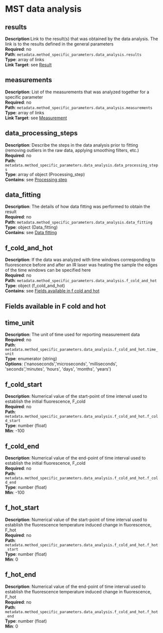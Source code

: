 # MST data analysis

## results 

**Description**:Link to the result(s) that was obtained
by the data analysis. The link is to the results defined in the general parameters <br/> 
**Required**: no <br/>
**Path**: `metadata.method_specific_parameters.data_analysis.results` <br/>
**Type**: array of links <br/>
**Link Target**: see [Result](../general_params/results.md)

## measurements

**Description**: List of the measurements that was analyzed together for a specific parameter <br/> 
**Required**: no <br/>
**Path**: `metadata.method_specific_parameters.data_analysis.measurements` <br/>
**Type**: array of links <br/>
**Link Target**: see [Measurement](measurement.md)

## data_processing_steps

**Description**: Describe the steps in the data analysis prior to fitting (removing outliers in the 
raw data, applying smoothing filters, etc.) <br/> 
**Required**: no <br/>
**Path**: `metadata.method_specific_parameters.data_analysis.data_processing_steps` <br/>
**Type**: array of object (Processing_step) <br/>
**Contains**: see [Processing step](../reusable_elements/processing_step.md)

## data_fitting

**Description**: The details of how data fitting was performed to obtain the result<br/> 
**Required**: no <br/>
**Path**: `metadata.method_specific_parameters.data_analysis.data_fitting` <br/>
**Type**: object (Data_fitting) <br/>
**Contains**: see [Data fitting](../reusable_elements/data_fitting.md)

## f_cold_and_hot

**Description**: If the data was analyzed with time windows corresponding to fluorescence before and
after an IR laser was heating the sample the edges of the time windows can be specified here <br/> 
**Required**: no <br/>
**Path**: `metadata.method_specific_parameters.data_analysis.f_cold_and_hot` <br/>
**Type**: object (f_cold_and_hot) <br/>
**Contains**: see [Fields available in f cold and hot](#fields-available-in-f-cold-and-hot)

## Fields available in F cold and hot

## time_unit

**Description**: The unit of time used for reporting measurement data <br/> 
**Required**: no <br/>
**Path**: `metadata.method_specific_parameters.data_analysis.f_cold_and_hot.time_unit` <br/>
**Type**: enumerator (string) <br/>
**Options**: ('nanoseconds','microseconds', 'milliseconds', <br/>
'seconds','minutes', 'hours', 'days', 'months', 'years')

## f_cold_start

**Description**: Numerical value of the start-point of time
interval used to establish the initial fluorescence, F_cold<br/> 
**Required**: no <br/>
**Path**: `metadata.method_specific_parameters.data_analysis.f_cold_and_hot.f_cold_start` <br/>
**Type**: number (float) <br/>
**Min**: -100

## f_cold_end

**Description**: Numerical value of the end-point of time
interval used to establish the initial fluorescence, F_cold <br/> 
**Required**: no <br/>
**Path**: `metadata.method_specific_parameters.data_analysis.f_cold_and_hot.f_cold_end` <br/>
**Type**: number (float) <br/>
**Min**: -100

## f_hot_start

**Description**: Numerical value of the start-point of time
interval used to establish the fluorescence temperature 
induced change in fluorescence, F_hot <br/> 
**Required**: no <br/>
**Path**: `metadata.method_specific_parameters.data_analysis.f_cold_and_hot.f_hot_start` <br/>
**Type**: number (float) <br/>
**Min**: 0

## f_hot_end

**Description**: Numerical value of the end-point of time
interval used to establish the fluorescence temperature 
induced change in fluorescence, F_hot <br/> 
**Required**: no <br/>
**Path**: `metadata.method_specific_parameters.data_analysis.f_cold_and_hot.f_hot_end` <br/>
**Type**: number (float) <br/>
**Min**: 0

